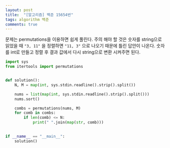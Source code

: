 ```yaml
---
layout: post
title:  "[알고리즘] 백준 15654번"
tags: algorithm 백준
comments: true
---
```


문제는 permutations을 이용하면 쉽게 풀린다. 주의 해야 할 것은 숫자를 string으로 읽었을 때 `"3, 11"` 을 정렬하면 `"11, 3"` 으로 나오기 때문에 틀린 답안이 나온다. 숫자를 int로 만들고 정렬 후 결과 값에서 다시 string으로 변환 시켜주면 된다.

```python
import sys
from itertools import permutations


def solution():
    N, M = map(int, sys.stdin.readline().strip().split())

    nums = list(map(int, sys.stdin.readline().strip().split()))
    nums.sort()

    combs = permutations(nums, M)
    for comb in combs:
        if len(comb) <= N:
            print(" ".join(map(str, comb)))
        

if __name__ == "__main__":
    solution()

```